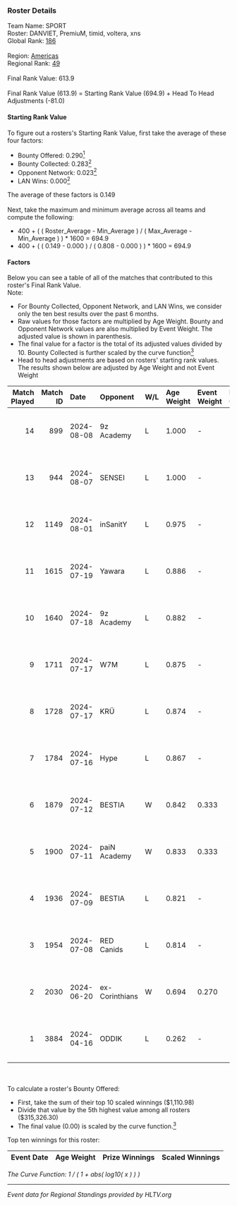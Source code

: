 ### Roster Details<br />
Team Name: SPORT<br />
Roster: DANVIET, PremiuM, timid, voltera, xns<br />
Global Rank: [186](../../standings_global_2024_09_04.md)<br />
<br />
Region: [Americas]( ../../standings_americas_2024_09_04.md)<br />
Regional Rank: [49]( ../../standings_americas_2024_09_04.md)<br />
<br />
Final Rank Value:  613.9<br />
<br />
Final Rank Value (613.9) = Starting Rank Value (694.9) + Head To Head Adjustments (-81.0)<br />

#### Starting Rank Value<br />
To figure out a rosters's Starting Rank Value, first take the average of these four factors:<br />
- Bounty Offered: 0.290[<sup>1</sup>](#table2)
- Bounty Collected: 0.283[<sup>2</sup>](#table1)
- Opponent Network: 0.023[<sup>2</sup>](#table1)
- LAN Wins: 0.000[<sup>2</sup>](#table1)

The average of these factors is 0.149<br />
<br />
Next, take the maximum and minimum average across all teams and compute the following:<br />
- 400 + ( ( Roster_Average - Min_Average ) / ( Max_Average - Min_Average ) ) * 1600 = 694.9
- 400 + ( ( 0.149 - 0.000 ) / ( 0.808 - 0.000 ) ) * 1600 = 694.9


#### Factors<br />
Below you can see a table of all of the matches that contributed to this roster's Final Rank Value.<br />
Note:<br />

- For Bounty Collected, Opponent Network, and LAN Wins, we consider only the ten best results over the past 6 months.
- Raw values for those factors are multiplied by Age Weight. Bounty and Opponent Network values are also multiplied by Event Weight. The adjusted value is shown in parenthesis.
- The final value for a factor is the total of its adjusted values divided by 10. Bounty Collected is further scaled by the curve function[<sup>3</sup>](#curveFunction)
- Head to head adjustments are based on rosters' starting rank values. The results shown below are adjusted by Age Weight and not Event Weight
<span id="table1"></span><br />


| Match Played | Match ID | Date       | Opponent       | W/L | Age Weight | Event Weight | Bounty Collected | Opponent Network | LAN Wins  | H2H Adj. | Roster                                 |
| -: | -: | :- | :- | :- | :- | :- | :- | :- | :- | -: | :- |
|           14 |      899 | 2024-08-08 | 9z Academy     | L   | 1.000      | -            | -                | -                | -         |   -20.69 | DANVIET, PremiuM, timid, voltera, xns  |
|           13 |      944 | 2024-08-07 | SENSEI         | L   | 1.000      | -            | -                | -                | -         |   -12.62 | DANVIET, PremiuM, timid, voltera, xns  |
|           12 |     1149 | 2024-08-01 | inSanitY       | L   | 0.975      | -            | -                | -                | -         |    -4.93 | DANVIET, PremiuM, timid, voltera, xns  |
|           11 |     1615 | 2024-07-19 | Yawara         | L   | 0.886      | -            | -                | -                | -         |   -20.39 | DANVIET, PremiuM, timid, voltera, xns  |
|           10 |     1640 | 2024-07-18 | 9z Academy     | L   | 0.882      | -            | -                | -                | -         |   -20.43 | DANVIET, PremiuM, timid, voltera, xns  |
|            9 |     1711 | 2024-07-17 | W7M            | L   | 0.875      | -            | -                | -                | -         |   -10.33 | DANVIET, PremiuM, timid, voltera, xns  |
|            8 |     1728 | 2024-07-17 | KRÜ            | L   | 0.874      | -            | -                | -                | -         |    -7.90 | DANVIET, PremiuM, timid, voltera, xns  |
|            7 |     1784 | 2024-07-16 | Hype           | L   | 0.867      | -            | -                | -                | -         |    -8.13 | DANVIET, PremiuM, timid, voltera, xns  |
|            6 |     1879 | 2024-07-12 | BESTIA         | W   | 0.842      | 0.333        | 0.101 (0.028)    | 0.832 (0.233)    | 0 (0.000) |    21.79 | DANVIET, PremiuM, timid, voltera, xns  |
|            5 |     1900 | 2024-07-11 | paiN Academy   | W   | 0.833      | 0.333        | 0.000 (0.000)    | 0.000 (0.000)    | 0 (0.000) |     4.17 | DANVIET, PremiuM, timid, voltera, xns  |
|            4 |     1936 | 2024-07-09 | BESTIA         | L   | 0.821      | -            | -                | -                | -         |    -4.01 | DANVIET, PremiuM, timid, voltera, xns  |
|            3 |     1954 | 2024-07-08 | RED Canids     | L   | 0.814      | -            | -                | -                | -         |    -2.84 | DANVIET, PremiuM, timid, voltera, xns  |
|            2 |     2030 | 2024-06-20 | ex-Corinthians | W   | 0.694      | 0.270        | 0.003 (0.001)    | 0.000 (0.000)    | 0 (0.000) |     6.05 | DANVIET, farias, PremiuM, voltera, xns |
|            1 |     3884 | 2024-04-16 | ODDIK          | L   | 0.262      | -            | -                | -                | -         |    -0.73 | DANVIET, farias, PremiuM, voltera, xns |

<br />
<span id="table2"></span><br />
To calculate a roster's Bounty Offered:<br />

- First, take the sum of their top 10 scaled winnings ($1,110.98)
- Divide that value by the 5th highest value among all rosters ($315,326.30)
- The final value (0.00) is scaled by the curve function.[<sup>3</sup>](#curveFunction)

Top ten winnings for this roster:<br />

| Event Date | Age Weight | Prize Winnings | Scaled Winnings |
| :- | -: | :- | :- |


<span id="curveFunction"></span>_The Curve Function: 1 / ( 1 + abs( log10( x ) ) )_<br />

---
_Event data for Regional Standings provided by HLTV.org_<br />
